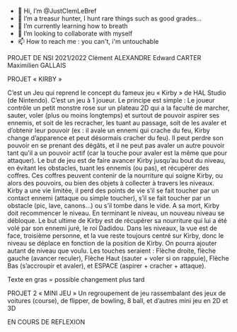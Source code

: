 - 👋 Hi, I’m @JustClemLeBref
- 👀 I’m a treasur hunter, I hunt rare things such as good grades...
- 🌱 I’m currently learning how to breath
- 💞️ I’m looking to collaborate with myself
- 📫 How to reach me : you can't, i'm untouchable

<!---
JustClemLeBref/JustClemLeBref is a ✨ special ✨ repository because its `README.md` (this file) appears on your GitHub profile.
You can click the Preview link to take a look at your changes.
--->

PROJET DE NSI 2021/2022
Clément ALEXANDRE
Edward CARTER
Maximilien GALLAIS

PROJET « KIRBY »

C’est un Jeu qui reprend le concept du fameux jeu « Kirby » de HAL Studio (de Nintendo). C’est un jeu à 1 joueur. Le principe est simple : Le joueur contrôle un petit monstre rose sur un plateau 2D qui a la faculté de marcher, sauter, voler (plus ou moins longtemps) et surtout de pouvoir aspirer ses ennemis, et soit de les recracher, les tuant au passage, soit de les avaler et d’obtenir leur pouvoir (ex : il avale un ennemi qui crache du feu, Kirby change d’apparence et peut désormais cracher du feu). 
Il peut perdre son pouvoir en se prenant des dégâts, et il ne peut pas avaler un autre pouvoir tant qu’il a un pouvoir actif (car la touche pour avaler est la même que pour attaquer). Le but de jeu est de faire avancer Kirby jusqu’au bout du niveau, en évitant les obstacles, tuant les ennemis (ou pas), et récupérer des coffres. Ces coffres peuvent contenir de la nourriture qui soigne Kirby, ou alors des pouvoirs, ou bien des objets à collecter à travers les niveaux.
Kirby a une vie limitée, il perd des points de vie s’il se fait toucher par un contact ennemi (attaque ou simple toucher), s’il se fait toucher par un obstacle (pic, lave, canons…) ou s’il tombe dans le vide. A sa mort, Kirby doit recommencer le niveau. En terminant le niveau, un nouveau niveau se débloque. 
Le but ultime de Kirby est de récupérer sa nourriture qui lui a été volé par son ennemi juré, le roi Dadidou. 
Dans les niveaux, la vue est de face, troisième personne, et la vue reste toujours centré sur Kirby, donc le niveau se déplace en fonction de la position de Kirby.
On pourra ajouter autant de niveau que voulu. 
Les touches seraient : Flèche droite, flèche gauche (avancer reculer), Flèche Haut (sauter + voler si on rappuie), Flèche Bas (s’accroupir et avaler), et ESPACE (aspirer + cracher + attaque).




Texte en gras = possible changement plus tard

PROJET 2 « MINI JEU »
Un regroupement de jeu rassembalant des jeux de voitures (course), de flipper, de bowling, 8 ball, et d’autres mini jeu 
en 2D et 3D

EN COURS DE REFLEXION
 
 






